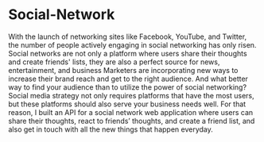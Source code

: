 # Social-Network
With the launch of networking sites like Facebook, YouTube, and Twitter, the number of people actively engaging in social networking has only risen. Social networks are not only a platform where users share their thoughts and create friends' lists, they are also a perfect source for news, entertainment, and business
Marketers are incorporating new ways to increase their brand reach and get to the right audience. And what better way to find your audience than to utilize the power of social networking?
Social media strategy not only requires platforms that have the most users, but these platforms should also serve your business needs well. For that reason, 
I built an API for a social network web application where users can share their thoughts, react to friends’ thoughts, and create a friend list, and also get in touch with all the new things that happen everyday.
